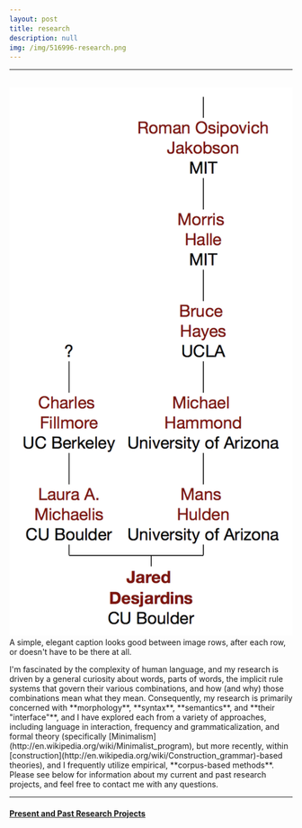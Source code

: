 ```yaml
---
layout: post
title: research
description: null
img: /img/516996-research.png
---
```


***

<br/>

<div class="img_row">
	<img class="col one right" src="/img/linguistree-snapshot.png">
</div>
<div class="col one right caption">
	A simple, elegant caption looks good between image rows, after each row, or doesn't have to be there at all. 
</div>

<!--<img class="col one right" src="/img/linguistree-snapshot.png">-->

<div class="col one left">

<p>I'm fascinated by the complexity of human language, and my research is driven by a general curiosity about words, parts of words, the implicit rule systems that govern their various combinations, and how (and why) those combinations mean what they mean. Consequently, my research is primarily concerned with **morphology**, **syntax**, **semantics**, and **their "interface"**, and I have explored each from a variety of approaches, including language in interaction, frequency and grammaticalization, and formal theory (specifically [Minimalism](http://en.wikipedia.org/wiki/Minimalist_program), but more recently, within [construction](http://en.wikipedia.org/wiki/Construction_grammar)-based theories), and I frequently utilize empirical, **corpus-based methods**. Please see below for information about my current and past research projects, and feel free to contact me with any questions.</p>

***
<sub></sub>
<h4><a href="http://jared-desjardins.github.io/research/current">Present and Past Research Projects</a></h4>
<sup></sup>

</div>
